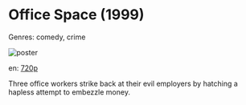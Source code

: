 # Office Space (1999)

Genres: comedy, crime

![poster](http://image.tmdb.org/t/p/w500/iO9aZzrfmMvm3IqkFiQyuuUMLh2.jpg)

en:
  [720p](magnet:?xt=urn:btih:90D33E5447C231068327ED144ACC3BCE68E108EB&tr=udp://glotorrents.pw:6969/announce&tr=udp://tracker.opentrackr.org:1337/announce&tr=udp://torrent.gresille.org:80/announce&tr=udp://tracker.openbittorrent.com:80&tr=udp://tracker.coppersurfer.tk:6969&tr=udp://tracker.leechers-paradise.org:6969&tr=udp://p4p.arenabg.ch:1337&tr=udp://tracker.internetwarriors.net:1337)
  


Three office workers strike back at their evil employers by hatching a hapless attempt to embezzle money.
